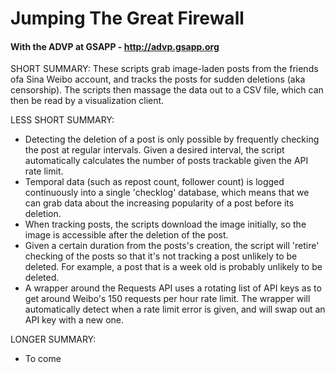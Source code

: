 # Jumping The Great Firewall

#### With the ADVP at GSAPP - http://advp.gsapp.org

SHORT SUMMARY: 
These scripts grab image-laden posts from the friends ofa Sina Weibo account, and tracks the posts for sudden deletions (aka censorship). The scripts then massage the data out to a CSV file, which can then be read by a visualization client.

LESS SHORT SUMMARY:
* Detecting the deletion of a post is only possible by frequently checking the post at regular intervals. Given a desired interval, the script automatically calculates the number of posts trackable given the API rate limit.
* Temporal data (such as repost count, follower count) is logged continuously into a single 'checklog' database, which means that we can grab data about the increasing popularity of a post before its deletion.
* When tracking posts, the scripts download the image initially, so the image is accessible after the deletion of the post.
* Given a certain duration from the posts's creation, the script will 'retire' checking of the posts so that it's not tracking a post unlikely to be deleted. For example, a post that is a week old is probably unlikely to be deleted.
* A wrapper around the Requests API uses a rotating list of API keys as to get around Weibo's 150 requests per hour rate limit. The wrapper will automatically detect when a rate limit error is given, and will swap out an API key with a new one.

LONGER SUMMARY:
* To come
